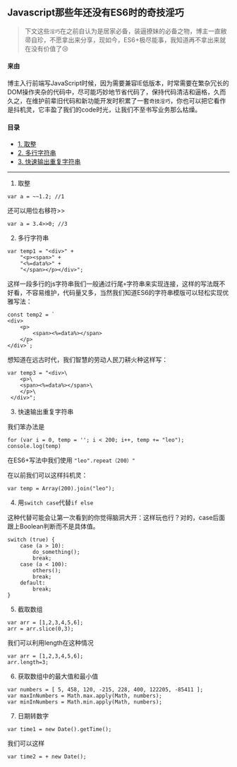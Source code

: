 ## Javascript那些年还没有ES6时的奇技淫巧

> 下文这些`淫巧`在之前自认为是居家必备，装逼撩妹的必备之物，博主一直敝帚自珍，不愿拿出来分享，现如今，ES6+极尽能事，我知道再不拿出来就在没有价值了😢  

#### 来由

博主入行前端写JavaScript时候，因为需要兼容IE低版本，时常需要在繁杂冗长的DOM操作夹杂的代码中，尽可能巧妙地节省代码了，保持代码清洁和逼格，久而久之，在维护前辈旧代码和新功能开发时积累了一套`奇技淫巧`，你也可以把它看作是抖机灵，它丰盈了我们的code时光，让我们不至书写业务那么枯燥。  

#### 目录

- [1. 取整]()
- [2. 多行字符串](#多行字符串)
- [3. 快速输出重复字符串](#)

---

1. 取整 

```
var a = ~~1.2; //1
```
还可以用位右移符>>

```
var a = 3.4>>0; //3 
```

2. 多行字符串

```
var temp1 = "<div>" +
    "<p><span>" +
    "<%=data%>" +
    "</span></p></div>";
```

这样一段多行的js字符串我们一般通过行尾`+`字符串来实现连接，这样的写法既不好看，不容易维护，代码量又多，当然我们知道ES6的字符串模版可以轻松实现优雅写法：

```
const temp2 = `
<div>
    <p>
        <span><%=data%></span>
    </p>
</div>`;
```

想知道在远古时代，我们智慧的劳动人民刀耕火种这样写：

```
var temp3 = "<div>\
    <p>\
    <span><%=data%></span>\
    </p>\
 </div>";
```

3. 快速输出重复字符串

我们笨办法是

```
for (var i = 0, temp = ''; i < 200; i++, temp += "leo");
console.log(temp)
```

在ES6+写法中我们使用 `"leo".repeat（200）"`

在以前我们可以这样抖机灵：

```
var temp = Array(200).join("leo");
```

4. 用`switch case`代替`if else`

这种代替可能会让第一次看到的你觉得脑洞大开：这样玩也行？对的，case后面跟上Boolean判断而不是具体值。

```
switch (true) {
    case (a > 10):
        do_something();
        break;
    case (a < 100):
        others();
        break;
    default:
        break;
}
```

5. 截取数组

```
var arr = [1,2,3,4,5,6];
arr = arr.slice(0,3);
```
我们可以利用length在这种情况
```
var arr = [1,2,3,4,5,6];
arr.length=3;
```

6. 获取数组中的最大值和最小值

```
var numbers = [ 5, 458, 120, -215, 228, 400, 122205, -85411 ];
var maxInNumbers = Math.max.apply(Math, numbers);
var minInNumbers = Math.min.apply(Math, numbers);
```

7. 日期转数字

```angular2html
var time1 = new Date().getTime();
```

我们可以这样

```angular2html
var time2 = + new Date();
```